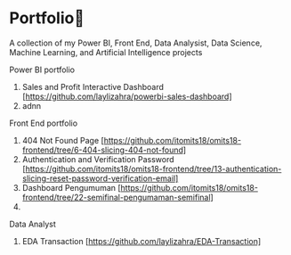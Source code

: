 # Portfolio📂
A collection of my Power BI, Front End, Data Analysist, Data Science, Machine Learning, and Artificial Intelligence projects

Power BI portfolio 
1. Sales and Profit Interactive Dashboard [https://github.com/laylizahra/powerbi-sales-dashboard]
2. adnn

Front End portfolio 
1. 404 Not Found Page [https://github.com/itomits18/omits18-frontend/tree/6-404-slicing-404-not-found]
2. Authentication and Verification Password [https://github.com/itomits18/omits18-frontend/tree/13-authentication-slicing-reset-password-verification-email]
3. Dashboard Pengumuman [https://github.com/itomits18/omits18-frontend/tree/22-semifinal-pengumaman-semifinal]
4. 

Data Analyst 
1. EDA Transaction [https://github.com/laylizahra/EDA-Transaction]
